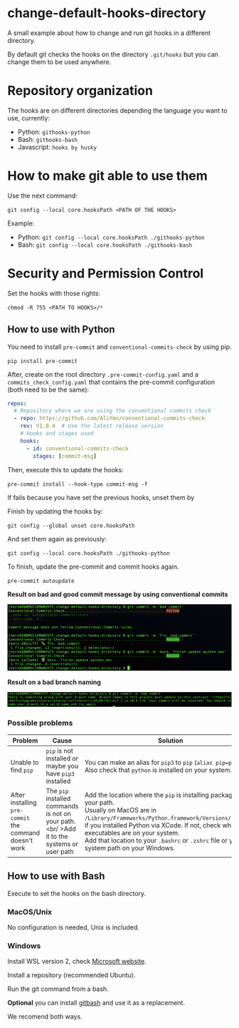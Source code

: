 # change-default-hooks-directory

A small example about how to change and run git hooks in a different directory.

By default git checks the hooks on the directory `.git/hooks` but you can change them to be used anywhere.

# Repository organization

The hooks are on different directories depending the language you want to use, currently:

- Python: `githooks-python`
- Bash: `githooks-bash`
- Javascript: `hooks by husky`

# How to make git able to use them

Use the next command:

`git config --local core.hooksPath <PATH OF THE HOOKS>`

Example:

- Python: `git config --local core.hooksPath ./githooks-python`
- Bash: `git config --local core.hooksPath ./githooks-bash`

# Security and Permission Control

Set the hooks with those rights:

`chmod -R 755 <PATH TO HOOKS>/*`

## How to use with Python

You need to install `pre-commit` and `conventional-commits-check` by using pip.

`pip install pre-commit`

After, create on the root directory `.pre-commit-config.yaml` and a `commits_check_config.yaml` that contains the pre-commit configuration (both need to be the same):

```yml
repos:
  # Repository where we are using the conventional commits check
  - repo: https://github.com/AliYmn/conventional-commits-check
    rev: V1.0.4  # Use the latest release version
    # Hooks and stages used
    hooks:
      - id: conventional-commits-check
        stages: [commit-msg]
```

Then, execute this to update the hooks:

`pre-commit install --hook-type commit-msg -f`

If fails because you have set the previous hooks, unset them by 

Finish by updating the hooks by:

`git config --global unset core.hooksPath`

And set them again as previously:

`git config --local core.hooksPath ./githooks-python`

To finish, update the pre-commit and commit hooks again.

`pre-commit autoupdate`

**Result on bad and good commit message by using conventional commits**

![alt example of bad and good commit](./img/python_hooks.png)

**Result on a bad branch naming**

![bad branch naming](./img/bad_branch_name.png)

### Possible problems

| Problem | Cause | Solution |
| ------- | ----- | -------- |
| Unable to find `pip` | `pip` is not installed or maybe you have `pip3` installed | You can make an alias for `pip3` to `pip` (`alias pip=pip3`). Also check that `python` is installed on your system. |
| After installing `pre-commit` the command doesn't work | The `pip` installed commands is not on your path.<br/ >Add it to the systems or user path | Add the location where the `pip` is installing packages to your path.<br/> Usually on MacOS are in `/Library/Frameworks/Python.framework/Versions/3.11/bin` if you installed Python via XCode. If not, check where the executables are on your system.<br />Add that location to your `.bashrc` or `.zshrc` file or your system path on your Windows. |

## How to use with Bash

Execute to set the hooks on the bash directory.

### MacOS/Unix

No configuration is needed, Unix is included.

### Windows

Install WSL version 2, check [Microsoft website](https://learn.microsoft.com/en-us/windows/wsl/install).

Install a repository (recommended Ubuntu).

Run the git command from a bash.

**Optional** you can install [gitbash](https://git-scm.com/downloads) and use it as a replacement.

We recomend both ways.

